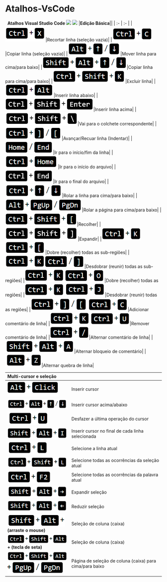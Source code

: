 # Atalhos-VsCode
` `**Atalhos Visual Studio Code**
![](https://github.com/w3helton/Atalhos-VsCode/blob/main/img/img%20(2).png)
![](https://github.com/w3helton/Atalhos-VsCode/blob/main/img/img%20(1).png)
|**Edição Básica**||
| :- | :- |
|![](https://github.com/w3helton/Atalhos-VsCode/blob/main/img/img%20(3).png)|Recortar linha (seleção vazia)|
|![](https://github.com/w3helton/Atalhos-VsCode/blob/main/img/img%20(4).png)|Copiar linha (seleção vazia)|
|![](https://github.com/w3helton/Atalhos-VsCode/blob/main/img/img%20(5).png)|Mover linha para cima/para baixo|
|![](https://github.com/w3helton/Atalhos-VsCode/blob/main/img/img%20(6).png)|Copiar linha para cima/para baixo|
|![](https://github.com/w3helton/Atalhos-VsCode/blob/main/img/img%20(7).png)|Excluir linha|
|![](https://github.com/w3helton/Atalhos-VsCode/blob/main/img/img%20(8).png)|Inserir linha abaixo|
|![](https://github.com/w3helton/Atalhos-VsCode/blob/main/img/img%20(9).png)|Inserir linha acima|
|![](https://github.com/w3helton/Atalhos-VsCode/blob/main/img/img%20(10).png)|Vai para o colchete correspondente|
|![](https://github.com/w3helton/Atalhos-VsCode/blob/main/img/img%20(11).png)|Avançar/Recuar linha (Indentar)|
|![](https://github.com/w3helton/Atalhos-VsCode/blob/main/img/img%20(12).png)|Ir para o início/fim da linha|
|![](https://github.com/w3helton/Atalhos-VsCode/blob/main/img/img%20(13).png)|Ir para o início do arquivo|
|![](https://github.com/w3helton/Atalhos-VsCode/blob/main/img/img%20(14).png)|Ir para o final do arquivo|
|![](https://github.com/w3helton/Atalhos-VsCode/blob/main/img/img%20(15).png)|Rolar a linha para cima/para baixo|
|![](https://github.com/w3helton/Atalhos-VsCode/blob/main/img/img%20(16).png)|Rolar a página para cima/para baixo|
|![](https://github.com/w3helton/Atalhos-VsCode/blob/main/img/img%20(17).png)|Recolher|
|![](https://github.com/w3helton/Atalhos-VsCode/blob/main/img/img%20(18).png)|Expandir|
|![](https://github.com/w3helton/Atalhos-VsCode/blob/main/img/img%20(19).png)![](https://github.com/w3helton/Atalhos-VsCode/blob/main/img/img%20(20).png)|Dobre (recolher) todas as sub-regiões|
|![](https://github.com/w3helton/Atalhos-VsCode/blob/main/img/img%20(19).png)![](https://github.com/w3helton/Atalhos-VsCode/blob/main/img/img%20(21).png)|Desdobrar (reunir) todas as sub-regiões|
|![](https://github.com/w3helton/Atalhos-VsCode/blob/main/img/img%20(19).png)![](https://github.com/w3helton/Atalhos-VsCode/blob/main/img/img%20(22).png)|Dobre (recolher) todas as regiões|
|![](https://github.com/w3helton/Atalhos-VsCode/blob/main/img/img%20(19).png) ![](https://github.com/w3helton/Atalhos-VsCode/blob/main/img/img%20(23).png)|Desdobrar (reunir) todas as regiões|
|![](https://github.com/w3helton/Atalhos-VsCode/blob/main/img/img%20(11).png) ![](https://github.com/w3helton/Atalhos-VsCode/blob/main/img/img%20(24).png)|Adicionar comentário de linha|
|![](https://github.com/w3helton/Atalhos-VsCode/blob/main/img/img%20(19).png) ![](https://github.com/w3helton/Atalhos-VsCode/blob/main/img/img%20(25).png)|Remover comentário de linha|
|![](https://github.com/w3helton/Atalhos-VsCode/blob/main/img/img%20(26).png)|Alternar comentário de linha|
|![](https://github.com/w3helton/Atalhos-VsCode/blob/main/img/img%20(27).png)|Alternar bloqueio de comentário|
|![](https://github.com/w3helton/Atalhos-VsCode/blob/main/img/img%20(28).png)|Alternar quebra de linha|


|**Multi-cursor e seleção**||
| :- | :- |
|![](https://github.com/w3helton/Atalhos-VsCode/blob/main/img/img%20(29).png)|Inserir cursor|
|![](https://github.com/w3helton/Atalhos-VsCode/blob/main/img/img%20(30).png)|Inserir cursor acima/abaixo|
|![](https://github.com/w3helton/Atalhos-VsCode/blob/main/img/img%20(31).png)|Desfazer a última operação do cursor|
|![](https://github.com/w3helton/Atalhos-VsCode/blob/main/img/img%20(32).png)|Inserir cursor no final de cada linha selecionada|
|![](https://github.com/w3helton/Atalhos-VsCode/blob/main/img/img%20(33).png)|Selecione a linha atual|
|![](https://github.com/w3helton/Atalhos-VsCode/blob/main/img/img%20(34).png)|Selecione todas as ocorrências da seleção atual|
|![](https://github.com/w3helton/Atalhos-VsCode/blob/main/img/img%20(35).png)|Selecione todas as ocorrências da palavra atual|
|![](https://github.com/w3helton/Atalhos-VsCode/blob/main/img/img%20(36).png)|Expandir seleção|
|![](https://github.com/w3helton/Atalhos-VsCode/blob/main/img/img%20(37).png)|Reduzir seleção|
|![](https://github.com/w3helton/Atalhos-VsCode/blob/main/img/img%20(38).png)<br>**(arraste o mouse)**|Seleção de coluna (caixa)|
|![](https://github.com/w3helton/Atalhos-VsCode/blob/main/img/img%20(39).png)<br>**+ (tecla de seta)**|Seleção de coluna (caixa)|
|![](https://github.com/w3helton/Atalhos-VsCode/blob/main/img/img%20(39).png)<br>![](https://github.com/w3helton/Atalhos-VsCode/blob/main/img/img%20(40).png)|Página de seleção de coluna (caixa) para cima/para baixo|

